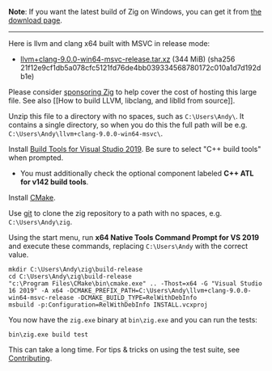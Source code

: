 **Note**: If you want the latest build of Zig on Windows, you can get it from [the download page](https://ziglang.org/download/).

***

Here is llvm and clang x64 built with MSVC in release mode:

* [llvm+clang-9.0.0-win64-msvc-release.tar.xz](https://ziglang.org/deps/llvm%2bclang-9.0.0-win64-msvc-release.tar.xz) (344 MiB) (sha256 21f12e9cf1db5a078cfc5121fd76de4bb039334568780172c010a1d7d192db1e)

Please consider [sponsoring Zig](https://github.com/users/andrewrk/sponsorship) to help cover the cost of hosting this large file. See also [[How to build LLVM, libclang, and liblld from source]].

Unzip this file to a directory with no spaces, such as `C:\Users\Andy\`. It contains a single directory, so when you do this the full path will be e.g. `C:\Users\Andy\llvm+clang-9.0.0-win64-msvc\`.

Install [Build Tools for Visual Studio 2019](https://visualstudio.microsoft.com/downloads/#build-tools-for-visual-studio-2019). Be sure to select "C++ build tools" when prompted.
 * You must additionally check the optional component labeled **C++ ATL for v142 build tools**.

Install [CMake](http://cmake.org).

Use [git](https://git-scm.com/) to clone the zig repository to a path with no spaces, e.g. `C:\Users\Andy\zig`.

Using the start menu, run **x64 Native Tools Command Prompt for VS 2019** and execute these commands, replacing `C:\Users\Andy` with the correct value.

```
mkdir C:\Users\Andy\zig\build-release
cd C:\Users\Andy\zig\build-release
"c:\Program Files\CMake\bin\cmake.exe" .. -Thost=x64 -G "Visual Studio 16 2019" -A x64 -DCMAKE_PREFIX_PATH=C:\Users\Andy\llvm+clang-9.0.0-win64-msvc-release -DCMAKE_BUILD_TYPE=RelWithDebInfo
msbuild -p:Configuration=RelWithDebInfo INSTALL.vcxproj
```

You now have the `zig.exe` binary at `bin\zig.exe` and you can run the tests:

```
bin\zig.exe build test
```

This can take a long time. For tips & tricks on using the test suite, see [Contributing](https://github.com/ziglang/zig/blob/master/CONTRIBUTING.md#editing-source-code).